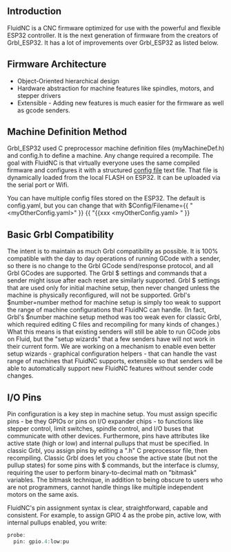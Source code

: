## Introduction

FluidNC is a CNC firmware optimized for use with the powerful and flexible ESP32 controller. It is the next generation of firmware from the creators of Grbl_ESP32. It has a lot of improvements over Grbl_ESP32 as listed below.

## Firmware Architecture

- Object-Oriented hierarchical design
- Hardware abstraction for machine features like spindles, motors, and stepper drivers
- Extensible - Adding new features is much easier for the firmware as well as gcode senders.

## Machine Definition Method

Grbl_ESP32 used C preprocessor machine definition files (myMachineDef.h) and config.h to define a machine. Any change required a recompile. The goal with FluidNC is that virtually everyone uses the same compiled firmware and configures it with a structured [config file](configuration.md) text file. That file is dynamically loaded from the local FLASH on ESP32. It can be uploaded via the serial port or Wifi.

You can have multiple config files stored on the ESP32. The default is config.yaml, but you can change that with $Config/Filename={{ "<myOtherConfig.yaml>" }}
{{ "{{xxx <myOtherConfig.yaml> " }}

## Basic Grbl Compatibility
The intent is to maintain as much Grbl compatibility as possible. It is 100% compatible with the day to day operations of running GCode with a sender, so there is no change to the Grbl GCode send/response protocol, and all Grbl GCodes are supported. The Grbl $ settings and commands that a sender might issue after each reset are similarly supported. Grbl $ settings that are used only for initial machine setup, then never changed unless the machine is physically reconfigured, will not be supported. Grbl's $number=number method for machine setup is simply too weak to support the range of machine configurations that FluidNC can handle. (In fact, Grbl's $number machine setup method was too weak even for classic Grbl, which required editing C files and recompiling for many kinds of changes.) What this means is that existing senders will still be able to run GCode jobs on Fluid, but the "setup wizards" that a few senders have will not work in their current form. We are working on a mechanism to enable even better setup wizards - graphical configuration helpers - that can handle the vast range of machines that FluidNC supports, extensible so that senders will be able to automatically support new FluidNC features without sender code changes.

## I/O Pins

Pin configuration is a key step in machine setup. You must assign specific pins - be they GPIOs or pins on I/O expander chips - to functions like stepper control, limit switches, spindle control, and I/O buses that communicate with other devices. Furthermore, pins have attributes like active state (high or low) and internal pullups that must be specified. In classic Grbl, you assign pins by editing a ".h" C preprocessor file, then recompiling. Classic Grbl does let you choose the active state (but not the pullup states) for some pins with $ commands, but the interface is clumsy, requiring the user to perform binary-to-decimal math on "bitmask" variables. The bitmask technique, in addition to being obscure to users who are not programmers, cannot handle things like multiple independent motors on the same axis.

FluidNC's pin assignment syntax is clear, straightforward, capable and consistent. For example, to assign GPIO 4 as the probe pin, active low, with internal pullups enabled, you write:

```js
probe:
  pin: gpio.4:low:pu
```